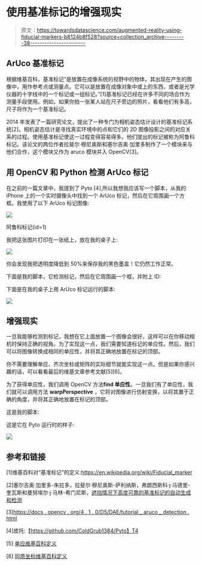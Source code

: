 # 使用基准标记的增强现实

> 原文：<https://towardsdatascience.com/augmented-reality-using-fiducial-markers-b8124b8f528?source=collection_archive---------38----------------------->

## ArUco 基准标记

根据维基百科，基准标记“是放置在成像系统的视野中的物体，其出现在产生的图像中，用作参考点或测量点。它可以是放置在成像对象中或上的东西，或者是光学仪器的十字线中的一个标记或一组标记。”[1]基准标记已经在许多不同的场合作为测量手段使用。例如，如果你拍一张某人站在尺子旁边的照片，看看他们有多高，尺子将作为一个基准标记。

2014 年发表了一篇研究论文，提出了一种专门为相机姿态估计设计的基准标记系统[2]。相机姿态估计是寻找真实环境中的点和它们的 2D 图像投影之间的对应关系的过程。使用基准标记使这一过程变得容易得多。他们提出的标记被称为阿鲁科标记。该论文的两位作者拉斐尔·穆尼奥斯和塞尔吉奥·加里多制作了一个模块来与他们合作，这个模块又作为 aruco 模块并入 OpenCV[3]。

## 用 OpenCV 和 Python 检测 ArUco 标记

在之前的一篇文章中，我提到了 Pyto [4],所以我想我应该写一个脚本，从我的 iPhone 上的一个实时摄像头中找到一个 ArUco 标记，然后在它周围画一个方框。我使用了以下 ArUco 标记图像:

![](img/dcf5e6e03d469a9b8cc0313b2da673f9.png)

阿鲁科标记(id=1)

我把这张图片打印在一张纸上，放在我的桌子上:

![](img/2152c337da06d642549e150d8ebc7e04.png)

你会发现我把透明度降低到 50%来保存我的黑色墨盒！它仍然工作正常。

下面是我的脚本，它检测标记，然后在它周围画一个框，并附上 ID:

下面是在我的桌子上用 ArUco 标记运行的脚本:

![](img/e0e8584eb51b1eaa1b1d0d7dce7e4568.png)

## 增强现实

一旦我能够检测到标记，我想在它上面放置一个图像会很好，这样可以在你移动相机时保持正确的视角。为了实现这一点，我们需要知道标记的单应性。然后，我们可以将图像转换成相同的单应性，并将其正确地放置在标记的顶部。

你不需要理解单应、齐次坐标或矩阵的实际细节就能实现这一点。但是如果你感兴趣的话，可以看看最后的维基文章参考文献[5][6]。

为了获得单应性，我们调用 OpenCV 方法**find 单应性**。一旦我们有了单应性，我们就可以调用方法 **warpPerspective** ，它将对图像进行仿射变换，以将其置于正确的角度，并将其正确地放置在标记的顶部。

这是我的脚本:

这是它在 Pyto 运行时的样子:

![](img/3c30e3ac484bf304eb9813fcd2cf13ca.png)

## 参考和链接

[1]维基百科对“基准标记”的定义:https://en.wikipedia.org/wiki/Fiducial_marker

[2]塞尔吉奥·加里多-朱拉多，拉斐尔·穆尼奥斯-萨利纳斯，弗朗西斯科·j·马德里-奎瓦斯和曼努埃尔·j·马林-希门尼斯，[遮挡情况下高度可靠的基准标记的自动生成和检测](https://www.researchgate.net/publication/260251570_Automatic_generation_and_detection_of_highly_reliable_fiducial_markers_under_occlusion)

[3][https://docs . opencv . org/4 . 1 . 0/D5/DAE/tutorial _ aruco _ detection . html](https://docs.opencv.org/4.1.0/d5/dae/tutorial_aruco_detection.html)

[4]皮托:【https://github.com/ColdGrub1384/Pyto】T4

[5] [单应维基百科定义](https://en.wikipedia.org/wiki/Homography_(computer_vision))

[6] [同质坐标维基百科定义](https://en.wikipedia.org/wiki/Homogeneous_coordinates)